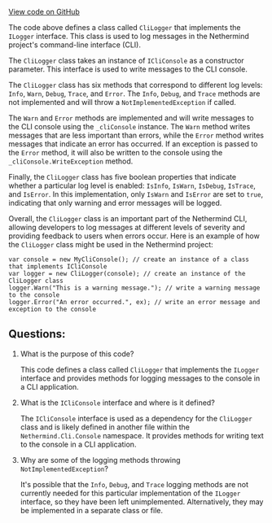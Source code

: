 [View code on GitHub](https://github.com/NethermindEth/nethermind/src/Nethermind/Nethermind.Cli/CliLogger.cs)

The code above defines a class called `CliLogger` that implements the `ILogger` interface. This class is used to log messages in the Nethermind project's command-line interface (CLI). 

The `CliLogger` class takes an instance of `ICliConsole` as a constructor parameter. This interface is used to write messages to the CLI console. 

The `CliLogger` class has six methods that correspond to different log levels: `Info`, `Warn`, `Debug`, `Trace`, and `Error`. The `Info`, `Debug`, and `Trace` methods are not implemented and will throw a `NotImplementedException` if called. 

The `Warn` and `Error` methods are implemented and will write messages to the CLI console using the `_cliConsole` instance. The `Warn` method writes messages that are less important than errors, while the `Error` method writes messages that indicate an error has occurred. If an exception is passed to the `Error` method, it will also be written to the console using the `_cliConsole.WriteException` method. 

Finally, the `CliLogger` class has five boolean properties that indicate whether a particular log level is enabled: `IsInfo`, `IsWarn`, `IsDebug`, `IsTrace`, and `IsError`. In this implementation, only `IsWarn` and `IsError` are set to `true`, indicating that only warning and error messages will be logged. 

Overall, the `CliLogger` class is an important part of the Nethermind CLI, allowing developers to log messages at different levels of severity and providing feedback to users when errors occur. Here is an example of how the `CliLogger` class might be used in the Nethermind project:

```
var console = new MyCliConsole(); // create an instance of a class that implements ICliConsole
var logger = new CliLogger(console); // create an instance of the CliLogger class
logger.Warn("This is a warning message."); // write a warning message to the console
logger.Error("An error occurred.", ex); // write an error message and exception to the console
```
## Questions: 
 1. What is the purpose of this code?
    
    This code defines a class called `CliLogger` that implements the `ILogger` interface and provides methods for logging messages to the console in a CLI application.

2. What is the `ICliConsole` interface and where is it defined?
    
    The `ICliConsole` interface is used as a dependency for the `CliLogger` class and is likely defined in another file within the `Nethermind.Cli.Console` namespace. It provides methods for writing text to the console in a CLI application.

3. Why are some of the logging methods throwing `NotImplementedException`?
    
    It's possible that the `Info`, `Debug`, and `Trace` logging methods are not currently needed for this particular implementation of the `ILogger` interface, so they have been left unimplemented. Alternatively, they may be implemented in a separate class or file.